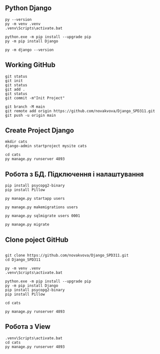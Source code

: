 ## Python Django

```
py --version
py -m venv .venv
.venv\Scripts\activate.bat

python.exe -m pip install --upgrade pip
py -m pip install Django

py -m django --version
```

## Working GitHub
```
git status
git init
git status
git add .
git status
git commit -m"Init Project"

git branch -M main
git remote add origin https://github.com/novakvova/Django_SPD311.git
git push -u origin main

```

## Create Project Django
```
mkdir cats
django-admin startproject mysite cats

cd cats
py manage.py runserver 4893
```

## Робота з БД. Підключення і налаштування
```
pip install psycopg2-binary
pip install Pillow

py manage.py startapp users

py manage.py makemigrations users

py manage.py sqlmigrate users 0001

py manage.py migrate

```

## Clone poject GitHub
```

git clone https://github.com/novakvova/Django_SPD311.git
cd Django_SPD311

py -m venv .venv
.venv\Scripts\activate.bat

python.exe -m pip install --upgrade pip
py -m pip install Django
pip install psycopg2-binary
pip install Pillow

cd cats

py manage.py runserver 4893

```

## Робота з View
```
.venv\Scripts\activate.bat
cd cats
py manage.py runserver 4893


```

